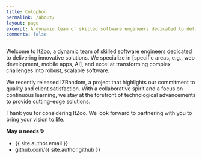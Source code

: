 ```yaml
---
title: Colophon
permalink: /about/
layout: page
excerpt: A dynamic team of skilled software engineers dedicated to delivering innovative solutions.
comments: false
---
```


Welcome to ItZoo, a dynamic team of skilled software engineers dedicated to delivering innovative solutions. We specialize in [specific areas, e.g., web development, mobile apps, AI], and excel at transforming complex challenges into robust, scalable software.

We recently released IZRandom, a project that highlights our commitment to quality and client satisfaction. With a collaborative spirit and a focus on continuous learning, we stay at the forefront of technological advancements to provide cutting-edge solutions.

Thank you for considering ItZoo. We look forward to partnering with you to bring your vision to life.

**May u needs ✨**

- {{ site.author.email }}
- github.com/{{ site.author.github }}
